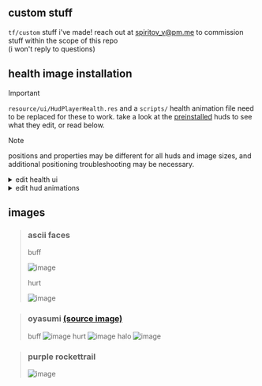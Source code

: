 ## custom stuff
`tf/custom` stuff i've made! reach out at spiritov_v@pm.me to commission stuff within the scope of this repo\
(i won't reply to questions)

## health image installation
> [!IMPORTANT]
> `resource/ui/HudPlayerHealth.res` and a `scripts/` health animation file need to be replaced for these to work. take a look at the [preinstalled](/health-images/preinstalled/) huds to see what they edit, or read below.

> [!NOTE]
> positions and properties may be different for all huds and image sizes, and additional positioning troubleshooting may be necessary.
<details>
  <summary>edit health ui</summary>
<br/>
  
update or add these keys in `resource/ui/hudplayerhealth.res` 
```json
"buff"
{
	"ControlName"          "ImagePanel"
	"fieldName"          "buff"
	"xpos"          "95"
	"ypos"          "35"
	"zpos"          "-4"
	"wide"          "150"
	"tall"          "150"
	"visible"          "1"
	"enabled"          "1"
	"image"          "../vgui/replay/thumbnails/healthbuff"
	"scaleImage"          "1"

	"alpha"           "0"
	"pin_to_sibling"                            "HealthAnchor"
	"pin_corner_to_sibling" "0"
	"pin_to_sibling_corner" "0"
}

"hurt"
{
	"ControlName"          "ImagePanel"
	"fieldName"          "hurt"
	"xpos"          "95"
	"ypos"          "35"
	"zpos"          "-4"
	"wide"          "150"
	"tall"          "150"
	"visible"          "1"
	"enabled"          "1"
	"image"          "../vgui/replay/thumbnails/healthhurt"
	"scaleImage"          "1"

	"alpha"           "0"
	"pin_to_sibling"                            "HealthAnchor"
	"pin_corner_to_sibling" "0"
	"pin_to_sibling_corner" "0"
}
```
</details>
<details>
  <summary>edit hud animations</summary>
<br/>
  
update or add these events in `scripts/"healthanimationfile".txt`
```js
event HudHealthBonusPulse
{
 	RunEvent HudHealthBonusPulseLoop	0.8
 	Animate buff	Alpha "255" Linear 	0.0 0.3
	Animate	buff	Alpha "150" Accel 	0.3 0.4
}

event HudHealthBonusPulseLoop
{
	RunEvent HudHealthBonusPulse	0.0
}

event HudHealthBonusPulseStop
{
	StopEvent HudHealthBonusPulse	0.0
	StopEvent HudHealthBonusPulseLoop	0.0
	Animate	buff	Alpha "0" Linear 0.0 0.0
}

event HudHealthDyingPulse
{
	RunEvent HudHealthDyingPulseLoop	0.4
	Animate	hurt	Alpha "255" Linear 0.0 0.15
	Animate	hurt	Alpha "100" Linear 0.15 0.2
	Animate	buff	Alpha "0" Linear 0.0 0.0
}

event HudHealthDyingPulseLoop
{
	RunEvent HudHealthDyingPulse	0.0
}

event HudHealthDyingPulseStop
{
	StopEvent HudHealthDyingPulse	0.0
	StopEvent HudHealthDyingPulseLoop	0.0
	Animate	buff	Alpha "0" Linear 0.0 0.0
	Animate	hurt	Alpha "0" Linear 0.0 0.0
}
```
</details>

## images
> ### ascii faces
> buff
>
> ![image](https://github.com/user-attachments/assets/b8933603-7d52-41d1-a924-afb55f3eecd3)
> 
> hurt
> 
> ![image](https://github.com/user-attachments/assets/832cb75d-d0b6-445d-b4de-a6f3f1d9d82b)

> ### oyasumi [(source image)](https://www.pixiv.net/artworks/75496673)
> buff
> ![image](https://github.com/user-attachments/assets/cbf06c3f-fe69-4aed-b2b5-1e235befa3ab)
> hurt
> ![image](https://github.com/user-attachments/assets/523278f6-5fa4-42f6-8615-eb3dcd0e641b)
> halo
> ![image](https://github.com/user-attachments/assets/ded576cf-1a81-4b7e-91cf-172bcdc2693a)

> ### purple rockettrail
> ![image](https://github.com/user-attachments/assets/85cce5e0-d525-4164-a270-58f2426be587)
